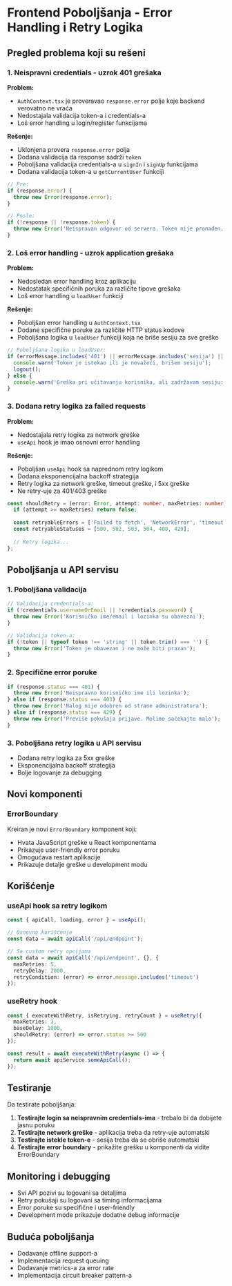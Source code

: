 # Frontend Poboljšanja - Error Handling i Retry Logika

## Pregled problema koji su rešeni

### 1. Neispravni credentials - uzrok 401 grešaka

**Problem:** 
- `AuthContext.tsx` je proveravao `response.error` polje koje backend verovatno ne vraća
- Nedostajala validacija token-a i credentials-a
- Loš error handling u login/register funkcijama

**Rešenje:**
- Uklonjena provera `response.error` polja
- Dodana validacija da response sadrži `token`
- Poboljšana validacija credentials-a u `signIn` i `signUp` funkcijama
- Dodana validacija token-a u `getCurrentUser` funkciji

```typescript
// Pre:
if (response.error) {
  throw new Error(response.error);
}

// Posle:
if (!response || !response.token) {
  throw new Error('Neispravan odgovor od servera. Token nije pronađen.');
}
```

### 2. Loš error handling - uzrok application grešaka

**Problem:**
- Nedosledan error handling kroz aplikaciju
- Nedostatak specifičnih poruka za različite tipove grešaka
- Loš error handling u `loadUser` funkciji

**Rešenje:**
- Poboljšan error handling u `AuthContext.tsx`
- Dodane specifične poruke za različite HTTP status kodove
- Poboljšana logika u `loadUser` funkciji koja ne briše sesiju za sve greške

```typescript
// Poboljšana logika u loadUser:
if (errorMessage.includes('401') || errorMessage.includes('sesija') || errorMessage.includes('token')) {
  console.warn('Token je istekao ili je nevažeći, brišem sesiju');
  logout();
} else {
  console.warn('Greška pri učitavanju korisnika, ali zadržavam sesiju:', errorMessage);
}
```

### 3. Dodana retry logika za failed requests

**Problem:**
- Nedostajala retry logika za network greške
- `useApi` hook je imao osnovni error handling

**Rešenje:**
- Poboljšan `useApi` hook sa naprednom retry logikom
- Dodana eksponencijalna backoff strategija
- Retry logika za network greške, timeout greške, i 5xx greške
- Ne retry-uje za 401/403 greške

```typescript
const shouldRetry = (error: Error, attempt: number, maxRetries: number): boolean => {
  if (attempt >= maxRetries) return false;
  
  const retryableErrors = ['Failed to fetch', 'NetworkError', 'timeout', 'ECONNRESET', 'ENOTFOUND'];
  const retryableStatuses = [500, 502, 503, 504, 408, 429];
  
  // Retry logika...
};
```

## Poboljšanja u API servisu

### 1. Poboljšana validacija

```typescript
// Validacija credentials-a:
if (!credentials.usernameOrEmail || !credentials.password) {
  throw new Error('Korisničko ime/email i lozinka su obavezni');
}

// Validacija token-a:
if (!token || typeof token !== 'string' || token.trim() === '') {
  throw new Error('Token je obavezan i ne može biti prazan');
}
```

### 2. Specifične error poruke

```typescript
if (response.status === 401) {
  throw new Error('Neispravno korisničko ime ili lozinka');
} else if (response.status === 403) {
  throw new Error('Nalog nije odobren od strane administratora');
} else if (response.status === 429) {
  throw new Error('Previše pokušaja prijave. Molimo sačekajte malo');
}
```

### 3. Poboljšana retry logika u API servisu

- Dodana retry logika za 5xx greške
- Eksponencijalna backoff strategija
- Bolje logovanje za debugging

## Novi komponenti

### ErrorBoundary

Kreiran je novi `ErrorBoundary` komponent koji:
- Hvata JavaScript greške u React komponentama
- Prikazuje user-friendly error poruku
- Omogućava restart aplikacije
- Prikazuje detalje greške u development modu

## Korišćenje

### useApi hook sa retry logikom

```typescript
const { apiCall, loading, error } = useApi();

// Osnovno korišćenje
const data = await apiCall('/api/endpoint');

// Sa custom retry opcijama
const data = await apiCall('/api/endpoint', {}, {
  maxRetries: 5,
  retryDelay: 2000,
  retryCondition: (error) => error.message.includes('timeout')
});
```

### useRetry hook

```typescript
const { executeWithRetry, isRetrying, retryCount } = useRetry({
  maxRetries: 3,
  baseDelay: 1000,
  shouldRetry: (error) => error.status >= 500
});

const result = await executeWithRetry(async () => {
  return await apiService.someApiCall();
});
```

## Testiranje

Da testirate poboljšanja:

1. **Testirajte login sa neispravnim credentials-ima** - trebalo bi da dobijete jasnu poruku
2. **Testirajte network greške** - aplikacija treba da retry-uje automatski
3. **Testirajte istekle token-e** - sesija treba da se obriše automatski
4. **Testirajte error boundary** - prikažite grešku u komponenti da vidite ErrorBoundary

## Monitoring i debugging

- Svi API pozivi su logovani sa detaljima
- Retry pokušaji su logovani sa timing informacijama
- Error poruke su specifične i user-friendly
- Development mode prikazuje dodatne debug informacije

## Buduća poboljšanja

- Dodavanje offline support-a
- Implementacija request queuing
- Dodavanje metrics-a za error rate
- Implementacija circuit breaker pattern-a
